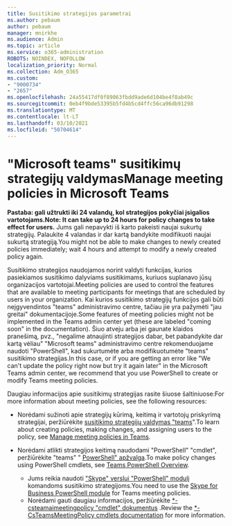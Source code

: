 ```yaml
---
title: Susitikimo strategijos parametrai
ms.author: pebaum
author: pebaum
manager: mnirkhe
ms.audience: Admin
ms.topic: article
ms.service: o365-administration
ROBOTS: NOINDEX, NOFOLLOW
localization_priority: Normal
ms.collection: Adm_O365
ms.custom:
- "9000734"
- "2657"
ms.openlocfilehash: 24a55417df0f89063fbdd9ade6d104be4f8ab49c
ms.sourcegitcommit: 0eb4f9bde53395b5fd4b5cd4ffc56ca96db91298
ms.translationtype: MT
ms.contentlocale: lt-LT
ms.lasthandoff: 03/10/2021
ms.locfileid: "50704614"
---
```

# <a name="manage-meeting-policies-in-microsoft-teams"></a><span data-ttu-id="5b02c-102">"Microsoft teams" susitikimų strategijų valdymas</span><span class="sxs-lookup"><span data-stu-id="5b02c-102">Manage meeting policies in Microsoft Teams</span></span>

<span data-ttu-id="5b02c-103">**Pastaba: gali užtrukti iki 24 valandų, kol strategijos pokyčiai įsigalios vartotojams.**</span><span class="sxs-lookup"><span data-stu-id="5b02c-103">**Note: It can take up to 24 hours for policy changes to take effect for users.**</span></span> <span data-ttu-id="5b02c-104">Jums gali nepavykti iš karto pakeisti naujai sukurtų strategijų. Palaukite 4 valandas ir dar kartą bandykite modifikuoti naujai sukurtą strategiją.</span><span class="sxs-lookup"><span data-stu-id="5b02c-104">You might not be able to make changes to newly created policies immediately; wait 4 hours and attempt to modify a newly created policy again.</span></span>

<span data-ttu-id="5b02c-105">Susitikimo strategijos naudojamos norint valdyti funkcijas, kurios pasiekiamos susitikimo dalyviams susitikimams, kuriuos suplanavo jūsų organizacijos vartotojai.</span><span class="sxs-lookup"><span data-stu-id="5b02c-105">Meeting policies are used to control the features that are available to meeting participants for meetings that are scheduled by users in your organization.</span></span> <span data-ttu-id="5b02c-106">Kai kurios susitikimo strategijų funkcijos gali būti neįgyvendintos "teams" administravimo centre, tačiau jie yra pažymėti "jau greitai" dokumentacijoje.</span><span class="sxs-lookup"><span data-stu-id="5b02c-106">Some features of meeting policies might not be implemented in the Teams admin center yet (these are labeled "coming soon" in the documentation).</span></span> <span data-ttu-id="5b02c-107">Šiuo atveju arba jei gaunate klaidos pranešimą, pvz., "negalime atnaujinti strategijos dabar, bet pabandykite dar kartą vėliau" "Microsoft teams" administravimo centre rekomenduojame naudoti "PowerShell", kad sukurtumėte arba modifikuotumėte "teams" susitikimo strategijas.</span><span class="sxs-lookup"><span data-stu-id="5b02c-107">In this case, or if you are getting an error like "We can't update the policy right now but try it again later" in the Microsoft Teams admin center, we recommend that you use PowerShell to create or modify Teams meeting policies.</span></span> 

<span data-ttu-id="5b02c-108">Daugiau informacijos apie susitikimų strategijas rasite šiuose šaltiniuose:</span><span class="sxs-lookup"><span data-stu-id="5b02c-108">For more information about meeting policies, see the following resources:</span></span>

- <span data-ttu-id="5b02c-109">Norėdami sužinoti apie strategijų kūrimą, keitimą ir vartotojų priskyrimą strategijai, peržiūrėkite [susitikimo strategijų valdymas "teams](https://docs.microsoft.com/microsoftteams/meeting-policies-in-teams)".</span><span class="sxs-lookup"><span data-stu-id="5b02c-109">To learn about creating policies, making changes, and assigning users to the policy, see [Manage meeting policies in Teams](https://docs.microsoft.com/microsoftteams/meeting-policies-in-teams).</span></span>

- <span data-ttu-id="5b02c-110">Norėdami atlikti strategijos keitimą naudodami "PowerShell" "cmdlet", peržiūrėkite "teams" " [PowerShell" apžvalga](https://docs.microsoft.com/microsoftteams/teams-powershell-overview).</span><span class="sxs-lookup"><span data-stu-id="5b02c-110">To make policy changes using PowerShell cmdlets, see [Teams PowerShell Overview](https://docs.microsoft.com/microsoftteams/teams-powershell-overview).</span></span> 
    - <span data-ttu-id="5b02c-111">Jums reikia naudoti ["Skype" verslui "PowerShell" modulį](https://docs.microsoft.com/skypeforbusiness/set-up-your-computer-for-windows-powershell/download-and-install-the-skype-for-business-online-connector) komandoms susitikimo strategijoms.</span><span class="sxs-lookup"><span data-stu-id="5b02c-111">You need to use the [Skype for Business PowerShell module](https://docs.microsoft.com/skypeforbusiness/set-up-your-computer-for-windows-powershell/download-and-install-the-skype-for-business-online-connector) for Teams meeting policies.</span></span> 
    - <span data-ttu-id="5b02c-112">Norėdami gauti daugiau informacijos, peržiūrėkite [\*-csteamaimeetingpolicy "cmdlet" dokumentus](https://docs.microsoft.com/search/?search=CsTeamsMeetingPolicy&view=skype-ps) .</span><span class="sxs-lookup"><span data-stu-id="5b02c-112">Review the [\*-CsTeamsMeetingPolicy cmdlets documentation](https://docs.microsoft.com/search/?search=CsTeamsMeetingPolicy&view=skype-ps) for more information.</span></span>

